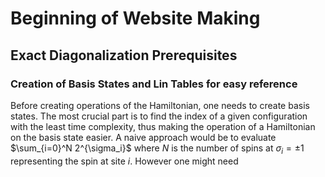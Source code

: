 # Beginning of Website Making
## Exact Diagonalization Prerequisites
### Creation of Basis States and Lin Tables for easy reference
Before creating operations of the Hamiltonian, one needs to create basis states. The most crucial part is to find the index of a given configuration with the least time complexity, thus making the operation of a Hamiltonian on the basis state easier. A naive approach would be to evaluate $\sum_{i=0}^N 2^{\sigma_i}$ where $N$ is the number of spins at $\sigma_i= \pm 1$ representing the spin at site $i$. However one might need 
